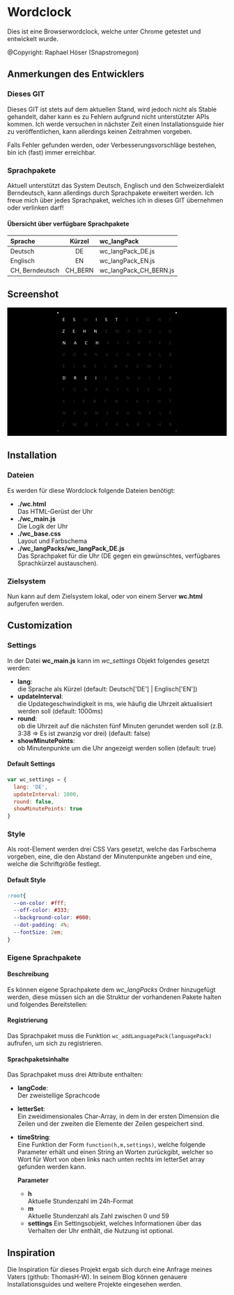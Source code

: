 # Wordclock
Dies ist eine Browserwordclock, welche unter Chrome getestet und entwickelt wurde.

@Copyright: Raphael Höser (Snapstromegon)

## Anmerkungen des Entwicklers

### Dieses GIT
Dieses GIT ist stets auf dem aktuellen Stand, wird jedoch nicht als Stable gehandelt, daher kann es zu Fehlern aufgrund nicht unterstützter APIs kommen. Ich werde versuchen in nächster Zeit einen Installationsguide hier zu veröffentlichen, kann allerdings keinen Zeitrahmen vorgeben.

Falls Fehler gefunden werden, oder Verbesserungsvorschläge bestehen, bin ich (fast) immer erreichbar.

### Sprachpakete
Aktuell unterstützt das System Deutsch, Englisch und den Schweizerdialekt Berndeutsch, kann allerdings durch Sprachpakete erweitert werden.
Ich freue mich über jedes Sprachpaket, welches ich in dieses GIT übernehmen oder verlinken darf!


#### Übersicht über verfügbare Sprachpakete
| Sprache         | Kürzel   | wc_langPack            |
| :-------------- |:--------:|:---------------------- |
| Deutsch         | DE       | wc_langPack_DE.js      |
| Englisch        | EN       | wc_langPack_EN.js      |
| CH, Berndeutsch | CH_BERN  | wc_langPack_CH_BERN.js |

## Screenshot

![Screenshot unter Google Chrome 59, Win 10 64Bit](./screenshot.png)


## Installation

### Dateien

Es werden für diese Wordclock folgende Dateien benötigt:
- **./wc.html**  
  Das HTML-Gerüst der Uhr
- **./wc_main.js**  
  Die Logik der Uhr
- **./wc_base.css**  
  Layout und Farbschema
- **./wc_langPacks/wc_langPack_DE.js**  
  Das Sprachpaket für die Uhr (DE gegen ein gewünschtes, verfügbares Sprachkürzel austauschen).

### Zielsystem

Nun kann auf dem Zielsystem lokal, oder von einem Server **wc.html** aufgerufen werden.

## Customization

### Settings
In der Datei **wc_main.js** kann im _wc_settings_ Objekt folgendes gesetzt werden:
- **lang**:  
  die Sprache als Kürzel (default: Deutsch['DE'] | Englisch['EN'])
- **updateInterval**:  
  die Updategeschwindigkeit in ms, wie häufig die Uhrzeit aktualisiert werden soll (default: 1000ms)
- **round**:  
  ob die Uhrzeit auf die nächsten fünf Minuten gerundet werden soll (z.B. 3:38 => Es ist zwanzig vor drei) (default: false)
- **showMinutePoints**:  
  ob Minutenpunkte um die Uhr angezeigt werden sollen (default: true)

#### Default Settings
```javascript
var wc_settings = {
  lang: 'DE',
  updateInterval: 1000,
  round: false,
  showMinutePoints: true
}
```

### Style
Als root-Element werden drei CSS Vars gesetzt, welche das Farbschema vorgeben, eine, die den Abstand der Minutenpunkte angeben und eine, welche die Schriftgröße festlegt.

#### Default Style
```css
:root{
  --on-color: #fff;
  --off-color: #333;
  --background-color: #000;
  --dot-padding: 4%;
  --fontSize: 2em;
}
```

### Eigene Sprachpakete

#### Beschreibung
Es können eigene Sprachpakete dem _wc_langPacks_ Ordner hinzugefügt werden, diese müssen sich an die Struktur der vorhandenen Pakete halten und folgendes Bereitstellen:

#### Registrierung
Das Sprachpaket muss die Funktion `wc_addLanguagePack(languagePack)` aufrufen, um sich zu registrieren.

#### Sprachpaketsinhalte
Das Sprachpaket muss drei Attribute enthalten:
- **langCode**:  
  Der zweistellige Sprachcode
- **letterSet**:  
  Ein zweidimensionales Char-Array, in dem in der ersten Dimension die Zeilen und der zweiten die Elemente der Zeilen gespeichert sind.
- **timeString**:  
  Eine Funktion der Form `function(h,m,settings)`, welche folgende Parameter erhält und einen String an Worten zurückgibt, welcher so Wort für Wort von oben links nach unten rechts im letterSet array gefunden werden kann.
  
  **Parameter**

  - **h**  
    Aktuelle Stundenzahl im 24h-Format
  - **m**  
    Aktuelle Stundenzahl als Zahl zwischen 0 und 59
  - **settings**
    Ein Settingsobjekt, welches Informationen über das Verhalten der Uhr enthält, die Nutzung ist optional.

## Inspiration
Die Inspiration für dieses Projekt ergab sich durch eine Anfrage meines Vaters (github: ThomasH-W). In seinem Blog können genauere Installationsguides und weitere Projekte eingesehen werden.

